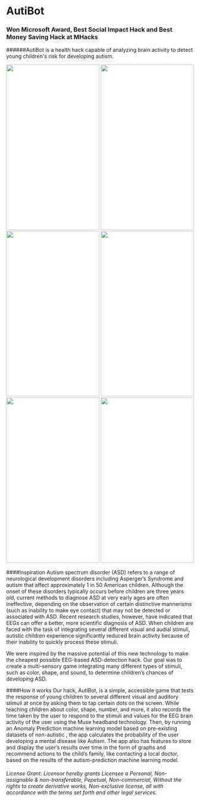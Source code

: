# AutiBot
### Won Microsoft Award, Best Social Impact Hack and Best Money Saving Hack at MHacks
######AutiBot is a health hack capable of analyzing brain activity to detect young children's risk for developing autism.

<img src="https://cloud.githubusercontent.com/assets/8840000/10413574/beb3a74a-6f7c-11e5-98f0-c88868a454e6.png" width="250" height="443.75" /> <img src="https://cloud.githubusercontent.com/assets/8840000/10413572/beb1c1be-6f7c-11e5-8b4d-293b903e7102.png" width="250" height="443.75" /> <img src="https://cloud.githubusercontent.com/assets/8840000/10413575/beb49736-6f7c-11e5-9b9a-cf147ccda5ce.png" width="250" height="443.75" /> <img src="https://cloud.githubusercontent.com/assets/8840000/10413576/beb53916-6f7c-11e5-9554-8e5d7078551a.png" width="250" height="443.75" /> <img src="https://cloud.githubusercontent.com/assets/8840000/10413577/beb61660-6f7c-11e5-9715-dd8b0b1b9a55.png" width="250" height="443.75" /> <img src="https://cloud.githubusercontent.com/assets/8840000/10413573/beb27334-6f7c-11e5-9ae6-cc3847dbd080.png" width="250" height="443.75" />

####Inspiration
Autism spectrum disorder (ASD) refers to a range of neurological development disorders including Asperger’s Syndrome and autism that affect approximately 1 in 50 American children. Although the onset of these disorders typically occurs before children are three years old, current methods to diagnose ASD at very early ages are often ineffective, depending on the observation of certain distinctive mannerisms (such as inability to make eye contact) that may not be detected or associated with ASD. Recent research studies, however, have indicated that EEGs can offer a better, more scientific diagnosis of ASD. When children are faced with the task of integrating several different visual and audial stimuli, autistic children experience significantly reduced brain activity because of their inability to quickly process these stimuli.

We were inspired by the massive potential of this new technology to make the cheapest possible EEG-based ASD-detection hack. Our goal was to create a multi-sensory game integrating many different types of stimuli, such as color, shape, and sound, to determine children’s chances of developing ASD.

####How it works
Our hack, AutiBot, is a simple, accessible game that tests the response of young children to several different visual and auditory stimuli at once by asking them to tap certain dots on the screen. While teaching children about color, shape, number, and more, it also records the time taken by the user to respond to the stimuli and values for the EEG brain activity of the user using the Muse headband technology. Then, by running an Anomaly Prediction machine learning model based on pre-existing datasets of non-autistic , the app calculates the probability of the user developing a mental disease like Autism. The app also has features to store and display the user’s results over time in the form of graphs and recommend actions to the child’s family, like contacting a local doctor, based on the results of the autism-prediction machine learning model.

<h6> License Grant: Licensor hereby grants Licensee a Personal, Non-assignable & non-transferable, Pepetual, Non-commercial, Without the rights to create derivative works, Non-exclusive license, all with accordance with the terms set forth and other legal services. </h6>

